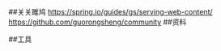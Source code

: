 ##关关雎鸠
https://spring.io/guides/gs/serving-web-content/
https://github.com/guorongsheng/community
##资料

##工具